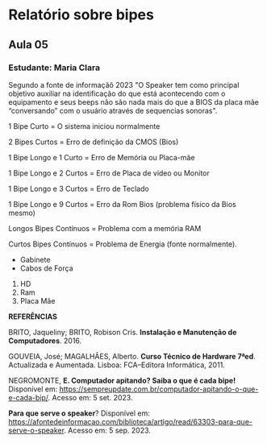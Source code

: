 # Relatório sobre bipes 
## Aula 05
### **Estudante:** Maria Clara

Segundo a fonte de  informaçãõ 2023 "O Speaker tem como principal objetivo auxiliar na identificação do que está acontecendo com o equipamento e seus beeps não são nada mais do que a BIOS da placa mãe “conversando” com o usuário através de sequencias sonoras".

1 Bipe Curto = O sistema iniciou normalmente

2 Bipes Curtos = Erro de definição da CMOS (Bios)

1 Bipe Longo e 1 Curto = Erro de Memória ou Placa-mãe

1 Bipe Longo e 2 Curtos = Erro de Placa de vídeo ou Monitor

1 Bipe Longo e 3 Curtos = Erro de Teclado

1 Bipe Longo e 9 Curtos = Erro da Rom Bios (problema físico da Bios mesmo)

Longos Bipes Contínuos = Problema com a memória RAM

Curtos Bipes Contínuos = Problema de Energia (fonte normalmente).

- Gabinete
- Cabos de Força
1. HD
2. Ram
3. Placa Mãe 


**REFERÊNCIAS**

BRITO, Jaqueliny; BRITO, Robison Cris. **Instalação e Manutenção de Computadores**. 2016.

GOUVEIA, José; MAGALHÃES, Alberto. **Curso Técnico de Hardware 7ªed**. Actualizada e Aumentada. Lisboa: FCA–Editora Informática, 2011.

NEGROMONTE, **E. Computador apitando? Saiba o que é cada bipe!** Disponível em: <https://sempreupdate.com.br/computador-apitando-o-que-e-cada-bip/>. Acesso em: 5 set. 2023.

**Para que serve o speaker**? Disponível em: <https://afontedeinformacao.com/biblioteca/artigo/read/63303-para-que-serve-o-speaker>. Acesso em: 5 sep. 2023.

